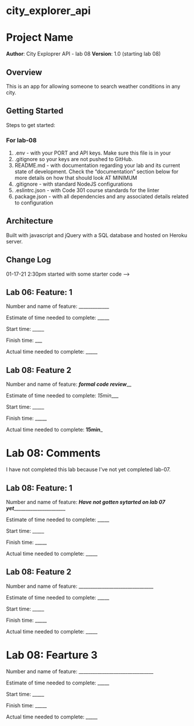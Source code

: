 # city_explorer_api

# Project Name

**Author**: City Exploprer API - lab 08
**Version**: 1.0 (starting lab 08)

## Overview
<!-- Provide a high level overview of what this application is and why you are building it, beyond the fact that it's an assignment for this class. (i.e. What's your problem domain?) --> This is an app for allowing someone to search weather conditions in any city.

## Getting Started
<!-- What are the steps that a user must take in order to build this app on their own machine and get it running? -->

Steps to get started:

### For lab-08

1. .env - with your PORT and API keys. Make sure this file is in your 
1. .gitignore so your keys are not pushed to GitHub.
1. README.md - with documentation regarding your lab and its current state of development. Check the “documentation” section below for more details on how that should look AT MINIMUM
1. .gitignore - with standard NodeJS configurations
1. .eslintrc.json - with Code 301 course standards for the linter
1. package.json - with all dependencies and any associated details related to configuration


## Architecture
<!-- Provide a detailed description of the application design. What technologies (languages, libraries, etc) you're using, and any other relevant design information. -->
Built with javascript and jQuery with a SQL database and hosted on Heroku server.

## Change Log
<!-- Use this area to document the iterative changes made to your application as each feature is successfully implemented. Use time stamps. Here's an examples:

01-01-2001 4:59pm - Application now has a fully-functional express server, with a GET route for the location resource.

## Credits and Collaborations
<!-- Give credit (and a link) to other people or resources that helped you build this application. -->
01-17-21 2:30pm started with some starter code
-->

## Lab 06: Feature: 1

Number and name of feature: _____________

Estimate of time needed to complete: _____

Start time: _____

Finish time: ___

Actual time needed to complete: _____


## Lab 08: Feature 2

Number and name of feature: ___formal code review_____

Estimate of time needed to complete: _15min____

Start time: _____

Finish time: _____

Actual time needed to complete: __15min___

# Lab 08: Comments

I have not completed this lab because I've not yet completed lab-07.


## Lab 08: Feature: 1

Number and name of feature: _____Have not gotten sytarted on lab 07 yet___________________________

Estimate of time needed to complete: _____

Start time: _____

Finish time: _____

Actual time needed to complete: _____


## Lab 08: Feature 2

Number and name of feature: ________________________________

Estimate of time needed to complete: _____

Start time: _____

Finish time: _____

Actual time needed to complete: _____

# Lab 08: Fearture 3

Number and name of feature: ________________________________

Estimate of time needed to complete: _____

Start time: _____

Finish time: _____

Actual time needed to complete: _____